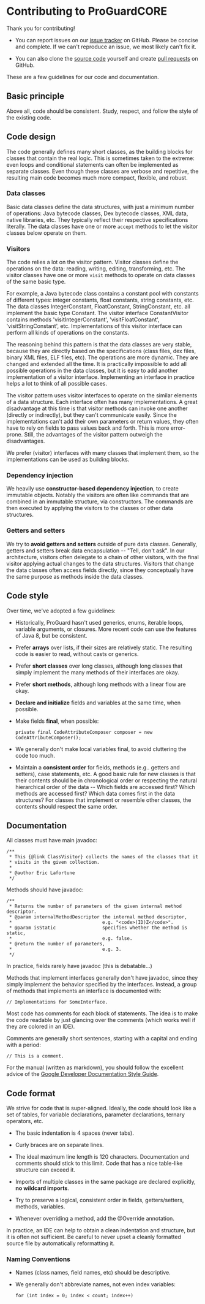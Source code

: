 # Contributing to ProGuardCORE

Thank you for contributing!

- You can report issues on our [issue tracker](issues) on GitHub. Please be
  concise and complete. If we can't reproduce an issue, we most likely can't
  fix it.

- You can also clone the [source code](.) yourself and create [pull
  requests](pulls) on GitHub.

These are a few guidelines for our code and documentation.

## Basic principle

Above all, code should be consistent. Study, respect, and follow the style of
the existing code.

## Code design

The code generally defines many short classes, as the building blocks for
classes that contain the real logic. This is sometimes taken to the extreme:
even loops and conditional statements can often be implemented as separate
classes. Even though these classes are verbose and repetitive, the resulting
main code becomes much more compact, flexible, and robust.

### Data classes

Basic data classes define the data structures, with just a minimum number of
operations: Java bytecode classes, Dex bytecode classes, XML data, native
libraries, etc. They typically reflect their respective specifications
literally. The data classes have one or more `accept` methods to let the
visitor classes below operate on them.

### Visitors

The code relies a lot on the visitor pattern. Visitor classes define the
operations on the data: reading, writing, editing, transforming, etc. The
visitor classes have one or more `visit` methods to operate on data classes of
the same basic type.

For example, a Java bytecode class contains a constant pool with constants of
different types: integer constants, float constants, string constants, etc.
The data classes IntegerConstant, FloatConstant, StringConstant, etc. all
implement the basic type Constant. The visitor interface ConstantVisitor
contains methods 'visitIntegerConstant', 'visitFloatConstant',
'visitStringConstant', etc. Implementations of this visitor interface can
perform all kinds of operations on the constants.

The reasoning behind this pattern is that the data classes are very stable,
because they are directly based on the specifications (class files, dex files,
binary XML files, ELF files, etc). The operations are more dynamic. They are
changed and extended all the time. It is practically impossible to add all
possible operations in the data classes, but it is easy to add another
implementation of a visitor interface. Implementing an interface in practice
helps a lot to think of all possible cases.

The visitor pattern uses visitor interfaces to operate on the similar elements
of a data structure. Each interface often has many implementations. A great
disadvantage at this time is that visitor methods can invoke one another
(directly or indirectly), but they can't communicate easily. Since the
implementations can't add their own parameters or return values, they often
have to rely on fields to pass values back and forth. This is more
error-prone. Still, the advantages of the visitor pattern outweigh the
disadvantages.

We prefer (visitor) interfaces with many classes that implement them, so the
implementations can be used as building blocks.

### Dependency injection

We heavily use **constructor-based dependency injection**, to create immutable
objects. Notably the visitors are often like commands that are combined in an
immutable structure, via constructors. The commands are then executed by
applying the visitors to the classes or other data structures.

### Getters and setters

We try to **avoid getters and setters** outside of pure data classes.
Generally, getters and setters break data encapsulation -- "Tell, don't ask".
In our architecture, visitors often delegate to a chain of other visitors,
with the final visitor applying actual changes to the data structures.
Visitors that change the data classes often access fields directly, since they
conceptually have the same purpose as methods inside the data classes.

## Code style

Over time, we've adopted a few guidelines:

- Historically, ProGuard hasn't used generics, enums, iterable loops, variable
  arguments, or closures. More recent code can use the features of Java 8, but
  be consistent.

- Prefer **arrays** over lists, if their sizes are relatively static. The
  resulting code is easier to read, without casts or generics.

- Prefer **short classes** over long classes, although long classes that simply
  implement the many methods of their interfaces are okay.

- Prefer **short methods**, although long methods with a linear flow are okay.

- **Declare and initialize** fields and variables at the same time, when
  possible.

- Make fields **final**, when possible:
    ```
    private final CodeAttributeComposer composer = new CodeAttributeComposer();
    ```

- We generally don't make local variables final, to avoid cluttering the code
  too much.

- Maintain a **consistent order** for fields, methods (e.g.. getters and
  setters), case statements, etc. A good basic rule for new classes is that
  their contents should be in chronological order or respecting the natural
  hierarchical order of the data -- Which fields are accessed first? Which
  methods are accessed first? Which data comes first in the data structures?
  For classes that implement or resemble other classes, the contents should
  respect the same order.

## Documentation

All classes must have main javadoc:

    /**
     * This {@link ClassVisitor} collects the names of the classes that it
     * visits in the given collection.
     *
     * @author Eric Lafortune
     */

Methods should have javadoc:

    /**
     * Returns the number of parameters of the given internal method descriptor.
     * @param internalMethodDescriptor the internal method descriptor,
     *                                 e.g. "<code>(ID)Z</code>".
     * @param isStatic                 specifies whether the method is static,
     *                                 e.g. false.
     * @return the number of parameters,
     *                                 e.g. 3.
     */

In practice, fields rarely have javadoc (this is debatable...)

Methods that implement interfaces generally don't have javadoc, since they
simply implement the behavior specified by the interfaces. Instead, a group of
methods that implements an interface is documented with:

    // Implementations for SomeInterface.

Most code has comments for each block of statements. The idea is to make the
code readable by just glancing over the comments (which works well if they are
colored in an IDE).

Comments are generally short sentences, starting with a capital and ending
with a period:

    // This is a comment.

For the manual (written as markdown), you should follow the excellent advice
of the [Google Developer Documentation Style
Guide](https://developers.google.com/style/).

## Code format

We strive for code that is super-aligned. Ideally, the code should look like a
set of tables, for variable declarations, parameter declarations, ternary
operators, etc.

- The basic indentation is 4 spaces (never tabs).

- Curly braces are on separate lines.

- The ideal maximum line length is 120 characters. Documentation and comments
  should stick to this limit. Code that has a nice table-like structure can
  exceed it.

- Imports of multiple classes in the same package are declared explicitly, **no wildcard imports**.

- Try to preserve a logical, consistent order in fields, getters/setters,
  methods, variables.

- Whenever overriding a method, add the @Override annotation.

In practice, an IDE can help to obtain a clean indentation and structure, but
it is often not sufficient. Be careful to never upset a cleanly formatted
source file by automatically reformatting it.

### Naming Conventions

- Names (class names, field names, etc) should be descriptive.

- We generally don't abbreviate names, not even index variables:
    ```
    for (int index = 0; index < count; index++)
    ```
